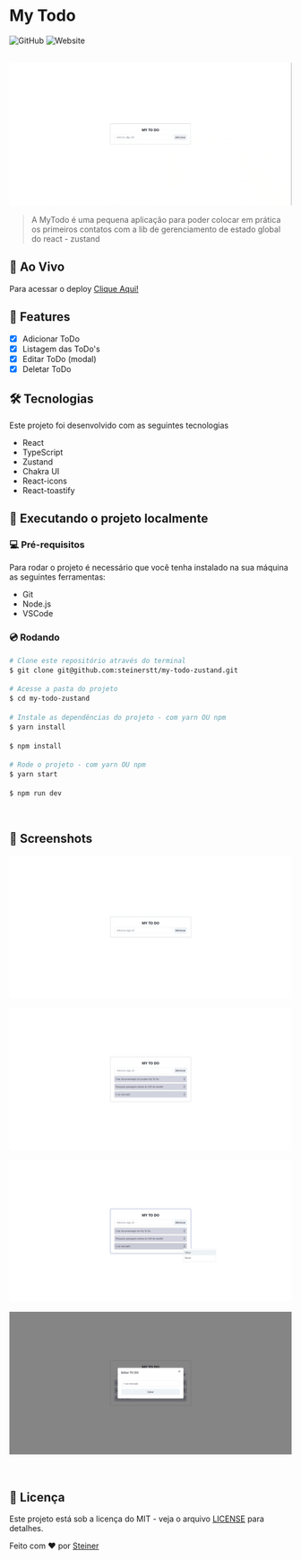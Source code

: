 #  My Todo

![GitHub](https://img.shields.io/github/license/steinerstt/my-todo-zustand?style=for-the-badge)
![Website](https://img.shields.io/website?color=gree&label=Status&style=for-the-badge&up_message=finalizado&url=https://github.com/steinerstt/my-todo-zustand)
<br><br>

![my-todo-zustand](https://github.com/steinerstt/screenshots-projects/blob/main/my-to-do-zustand/my-to-do-gif.gif?raw=true)
> A MyTodo é uma pequena aplicação para poder colocar em prática os primeiros contatos com a lib de gerenciamento de estado global do react - zustand

## 🔰 Ao Vivo
Para acessar o deploy <a href="https://my-todo-iota.vercel.app/" target="_blank" > Clique Aqui! </a>

## 📌 Features
- [x] Adicionar ToDo
- [x] Listagem das ToDo's
- [x] Editar ToDo (modal)
- [x] Deletar ToDo

## 🛠️ Tecnologias
 Este projeto foi desenvolvido com as seguintes tecnologias
- React
- TypeScript
- Zustand
- Chakra UI
- React-icons
- React-toastify

## 🚀 Executando o projeto localmente
### 💻 Pré-requisitos
Para rodar o projeto é necessário que você tenha instalado na sua máquina as seguintes ferramentas:
-  Git
-  Node.js
-  VSCode

### 💿 Rodando
```bash
# Clone este repositório através do terminal
$ git clone git@github.com:steinerstt/my-todo-zustand.git

# Acesse a pasta do projeto
$ cd my-todo-zustand

# Instale as dependências do projeto - com yarn OU npm
$ yarn install

$ npm install

# Rode o projeto - com yarn OU npm 
$ yarn start

$ npm run dev
```

<br>

## 📸 Screenshots

![Página inicial com a lista de toDo's vazia](https://github.com/steinerstt/screenshots-projects/blob/main/my-to-do-zustand/img1.jpg?raw=true)

![Página inicial com as toDo's listadas](https://github.com/steinerstt/screenshots-projects/blob/main/my-to-do-zustand/img2.jpg?raw=true)

![Menu de opções das toDo's aberto](https://github.com/steinerstt/screenshots-projects/blob/main/my-to-do-zustand/img3.jpg?raw=true)

![Modal de editar toDo](https://github.com/steinerstt/screenshots-projects/blob/main/my-to-do-zustand/img4.jpg?raw=true)

<br>

## 📄 Licença
Este projeto está sob a licença do MIT - veja o arquivo [LICENSE](https://github.com/steinerstt/my-todo-zustand/blob/main/LICENSE) para detalhes.

Feito com ❤ por [Steiner](https://github.com/steinerstt)
